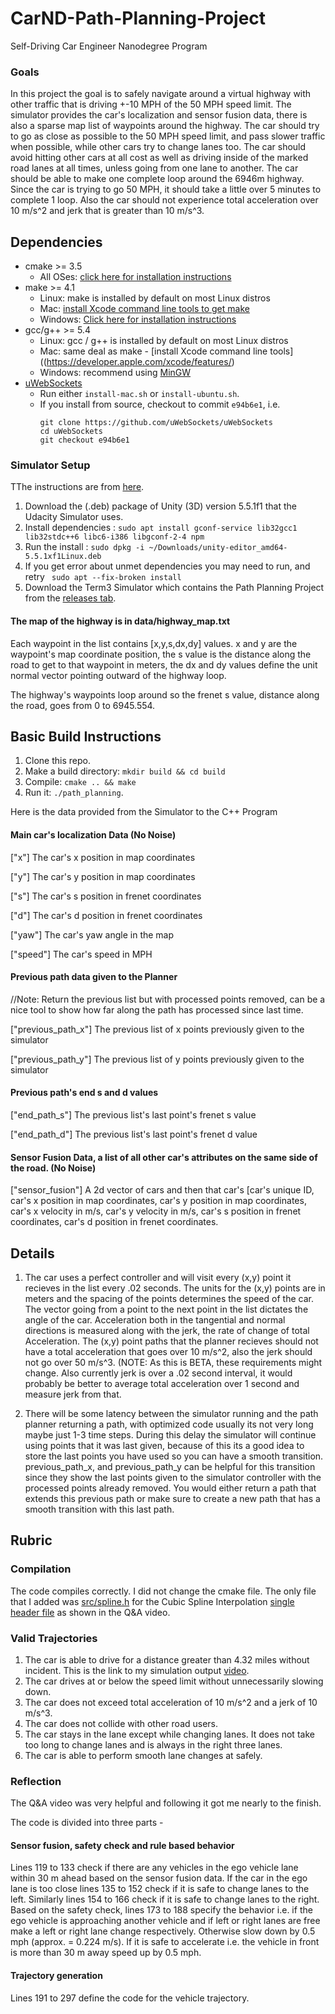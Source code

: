 # CarND-Path-Planning-Project
Self-Driving Car Engineer Nanodegree Program

### Goals
In this project the goal is to safely navigate around a virtual highway with other traffic that is driving +-10 MPH of the 50 MPH speed limit. The simulator provides the car's localization and sensor fusion data, there is also a sparse map list of waypoints around the highway. The car should try to go as close as possible to the 50 MPH speed limit, and pass slower traffic when possible, while other cars try to change lanes too. The car should avoid hitting other cars at all cost as well as driving inside of the marked road lanes at all times, unless going from one lane to another. The car should be able to make one complete loop around the 6946m highway. Since the car is trying to go 50 MPH, it should take a little over 5 minutes to complete 1 loop. Also the car should not experience total acceleration over 10 m/s^2 and jerk that is greater than 10 m/s^3.

## Dependencies

* cmake >= 3.5
  * All OSes: [click here for installation instructions](https://cmake.org/install/)
* make >= 4.1
  * Linux: make is installed by default on most Linux distros
  * Mac: [install Xcode command line tools to get make](https://developer.apple.com/xcode/features/)
  * Windows: [Click here for installation instructions](http://gnuwin32.sourceforge.net/packages/make.htm)
* gcc/g++ >= 5.4
  * Linux: gcc / g++ is installed by default on most Linux distros
  * Mac: same deal as make - [install Xcode command line tools]((https://developer.apple.com/xcode/features/)
  * Windows: recommend using [MinGW](http://www.mingw.org/)
* [uWebSockets](https://github.com/uWebSockets/uWebSockets)
  * Run either `install-mac.sh` or `install-ubuntu.sh`.
  * If you install from source, checkout to commit `e94b6e1`, i.e.
    ```
    git clone https://github.com/uWebSockets/uWebSockets 
    cd uWebSockets
    git checkout e94b6e1
    ```
### Simulator Setup

TThe instructions are from [here](https://medium.com/@kaigo/how-to-install-udacitys-self-driving-car-simulator-on-ubuntu-20-04-14331806d6dd).

1. Download the (.deb) package of Unity (3D) version 5.5.1f1 that the Udacity Simulator uses. 
2. Install dependencies : `sudo apt install gconf-service lib32gcc1 lib32stdc++6 libc6-i386 libgconf-2-4 npm`
3. Run the install : `sudo dpkg -i ~/Downloads/unity-editor_amd64-5.5.1xf1Linux.deb`
4. If you get error about unmet dependencies you may need to run, and retry ` sudo apt --fix-broken install` 
5. Download the Term3 Simulator which contains the Path Planning Project from the [releases tab](https://github.com/udacity/self-driving-car-sim/releases/tag/T3_v1.2).  

#### The map of the highway is in data/highway_map.txt
Each waypoint in the list contains  [x,y,s,dx,dy] values. x and y are the waypoint's map coordinate position, the s value is the distance along the road to get to that waypoint in meters, the dx and dy values define the unit normal vector pointing outward of the highway loop.

The highway's waypoints loop around so the frenet s value, distance along the road, goes from 0 to 6945.554.

## Basic Build Instructions

1. Clone this repo.
2. Make a build directory: `mkdir build && cd build`
3. Compile: `cmake .. && make`
4. Run it: `./path_planning`.

Here is the data provided from the Simulator to the C++ Program

#### Main car's localization Data (No Noise)

["x"] The car's x position in map coordinates

["y"] The car's y position in map coordinates

["s"] The car's s position in frenet coordinates

["d"] The car's d position in frenet coordinates

["yaw"] The car's yaw angle in the map

["speed"] The car's speed in MPH

#### Previous path data given to the Planner

//Note: Return the previous list but with processed points removed, can be a nice tool to show how far along
the path has processed since last time. 

["previous_path_x"] The previous list of x points previously given to the simulator

["previous_path_y"] The previous list of y points previously given to the simulator

#### Previous path's end s and d values 

["end_path_s"] The previous list's last point's frenet s value

["end_path_d"] The previous list's last point's frenet d value

#### Sensor Fusion Data, a list of all other car's attributes on the same side of the road. (No Noise)

["sensor_fusion"] A 2d vector of cars and then that car's [car's unique ID, car's x position in map coordinates, car's y position in map coordinates, car's x velocity in m/s, car's y velocity in m/s, car's s position in frenet coordinates, car's d position in frenet coordinates. 

## Details

1. The car uses a perfect controller and will visit every (x,y) point it recieves in the list every .02 seconds. The units for the (x,y) points are in meters and the spacing of the points determines the speed of the car. The vector going from a point to the next point in the list dictates the angle of the car. Acceleration both in the tangential and normal directions is measured along with the jerk, the rate of change of total Acceleration. The (x,y) point paths that the planner recieves should not have a total acceleration that goes over 10 m/s^2, also the jerk should not go over 50 m/s^3. (NOTE: As this is BETA, these requirements might change. Also currently jerk is over a .02 second interval, it would probably be better to average total acceleration over 1 second and measure jerk from that.

2. There will be some latency between the simulator running and the path planner returning a path, with optimized code usually its not very long maybe just 1-3 time steps. During this delay the simulator will continue using points that it was last given, because of this its a good idea to store the last points you have used so you can have a smooth transition. previous_path_x, and previous_path_y can be helpful for this transition since they show the last points given to the simulator controller with the processed points already removed. You would either return a path that extends this previous path or make sure to create a new path that has a smooth transition with this last path.

## Rubric

### Compilation

The code compiles correctly. I did not change the cmake file. The only file that I added was [src/spline.h](https://github.com/prasadshingne/CarND-Path-Planning-Project/blob/master/src/spline.h) for the Cubic Spline Interpolation [single header file](https://kluge.in-chemnitz.de/opensource/spline/) as shown in the Q&A video.

### Valid Trajectories

1. The car is able to drive for a distance greater than 4.32 miles without incident. This is the link to my simulation output [video](https://www.youtube.com/watch?v=Iq18Msnl48s).
2. The car drives at or below the speed limit without unnecessarily slowing down.
3. The car does not exceed total acceleration of 10 m/s^2 and a jerk of 10 m/s^3.
4. The car does not collide with other road users.
5. The car stays in the lane except while changing lanes. It does not take too long to change lanes and is always in the right three lanes.
6. The car is able to perform smooth lane changes at safely.

### Reflection

The Q&A video was very helpful and following it got me nearly to the finish.

The code is divided into three parts -

#### Sensor fusion, safety check and rule based behavior 
Lines 119 to 133 check if there are any vehicles in the ego vehicle lane within 30 m ahead based on the sensor fusion data. If the car in the ego lane is too close lines 135 to 152 check if it is safe to change lanes to the left. Similarly lines 154 to 166 check if it is safe to change lanes to the right. Based on the safety check, lines 173 to 188 specify the behavior i.e. if the ego vehicle is approaching another vehicle and if left or right lanes are free make a left or right lane change respectively. Otherwise slow down by 0.5 mph (approx. = 0.224 m/s). If it is safe to accelerate i.e. the vehicle in front is more than 30 m away speed up by 0.5 mph.

#### Trajectory generation
Lines 191 to 297 define the code for the vehicle trajectory.







